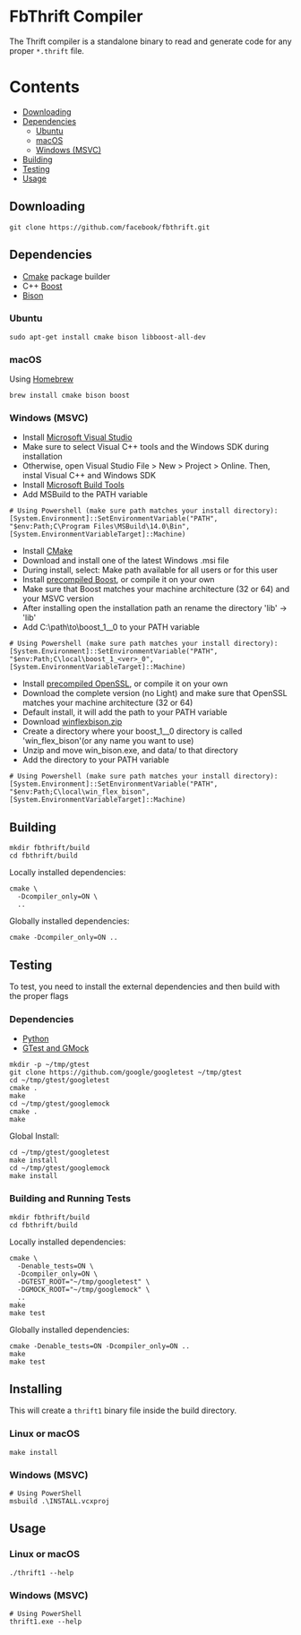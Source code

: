 # FbThrift Compiler

The Thrift compiler is a standalone binary to read and generate code for any proper `*.thrift` file.

Contents
========
* [Downloading](#downloading)
* [Dependencies](#dependencies)
  * [Ubuntu](#ubuntu)
  * [macOS](#macos)
  * [Windows (MSVC)](#windows-msvc)
* [Building](#building)
* [Testing](#testing)
* [Usage](#usage)

## Downloading
```
git clone https://github.com/facebook/fbthrift.git
```

## Dependencies
- [Cmake](https://cmake.org/) package builder
- C++ [Boost](http://www.boost.org/)
- [Bison](https://www.gnu.org/software/bison/)

### Ubuntu
```
sudo apt-get install cmake bison libboost-all-dev
```

### macOS
Using [Homebrew](http://brew.sh/)
```
brew install cmake bison boost
```

### Windows (MSVC)
- Install [Microsoft Visual Studio](https://www.visualstudio.com/vs/)
 - Make sure to select Visual C++ tools and the Windows SDK during installation
 - Otherwise, open Visual Studio File > New > Project > Online. Then, instal Visual C++ and Windows SDK
- Install [Microsoft Build Tools](https://www.microsoft.com/en-us/download/details.aspx?id=48159)
 - Add MSBuild to the PATH variable
 ```
 # Using Powershell (make sure path matches your install directory):
 [System.Environment]::SetEnvironmentVariable("PATH", "$env:Path;C\Program Files\MSBuild\14.0\Bin", [System.EnvironmentVariableTarget]::Machine)
 ```

- Install [CMake](http://www.cmake.org)
 - Download and install one of the latest Windows .msi file
 - During install, select: Make path available for all users or for this user
- Install [precompiled Boost](https://sourceforge.net/projects/boost/files/boost-binaries/), or compile it on your own
 - Make sure that Boost matches your machine architecture (32 or 64) and your MSVC version
 - After installing open the installation path an rename the directory 'lib<version>' -> 'lib'
 - Add C:\path\to\boost_1_<ver>_0 to your PATH variable
 ```
 # Using Powershell (make sure path matches your install directory):
 [System.Environment]::SetEnvironmentVariable("PATH", "$env:Path;C\local\boost_1_<ver>_0", [System.EnvironmentVariableTarget]::Machine)
 ```
- Install [precompiled OpenSSL](https://slproweb.com/products/Win32OpenSSL.html), or compile it on your own
 - Download the complete version (no Light) and make sure that OpenSSL matches your machine architecture (32 or 64)
 - Default install, it will add the path to your PATH variable
- Download [winflexbison.zip](https://sourceforge.net/projects/winflexbison/)
 - Create a directory where your boost_1_<ver>_0 directory is called 'win_flex_bison'(or any name you want to use)
 - Unzip and move win_bison.exe, and data/ to that directory
 - Add the directory to your PATH variable
 ```
 # Using Powershell (make sure path matches your install directory):
 [System.Environment]::SetEnvironmentVariable("PATH", "$env:Path;C\local\win_flex_bison", [System.EnvironmentVariableTarget]::Machine)
 ```

## Building
```
mkdir fbthrift/build
cd fbthrift/build
```
Locally installed dependencies:
```
cmake \
  -Dcompiler_only=ON \
  ..
```
Globally installed dependencies:
```
cmake -Dcompiler_only=ON ..
```

## Testing
To test, you need to install the external dependencies and then build with the proper flags

### Dependencies
- [Python](https://www.python.org/)
- [GTest and GMock](https://github.com/google/googletest)
```
mkdir -p ~/tmp/gtest
git clone https://github.com/google/googletest ~/tmp/gtest
cd ~/tmp/gtest/googletest
cmake .
make
cd ~/tmp/gtest/googlemock
cmake .
make
```
Global Install:
```
cd ~/tmp/gtest/googletest
make install
cd ~/tmp/gtest/googlemock
make install
```

### Building and Running Tests
```
mkdir fbthrift/build
cd fbthrift/build
```
Locally installed dependencies:
```
cmake \
  -Denable_tests=ON \
  -Dcompiler_only=ON \
  -DGTEST_ROOT="~/tmp/googletest" \
  -DGMOCK_ROOT="~/tmp/googlemock" \
  ..
make
make test
```
Globally installed dependencies:
```
cmake -Denable_tests=ON -Dcompiler_only=ON ..
make
make test
```

## Installing

This will create a `thrift1` binary file inside the build directory.

### Linux or macOS
```
make install
```

### Windows (MSVC)
```
# Using PowerShell
msbuild .\INSTALL.vcxproj
```

## Usage

### Linux or macOS
```
./thrift1 --help
```

### Windows (MSVC)
```
# Using PowerShell
thrift1.exe --help
```
